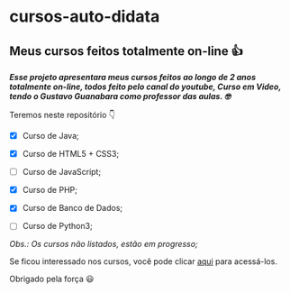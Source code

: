 # cursos-auto-didata

## Meus cursos feitos totalmente on-line :+1:
 
_**Esse projeto apresentara meus cursos feitos ao longo de 2 anos totalmente on-line, todos feito pelo canal do youtube, Curso em Video, tendo o Gustavo Guanabara como professor das aulas. :nerd_face:**_

Teremos neste repositório :point_down:

- [X] Curso de Java;

- [X] Curso de HTML5 + CSS3;

- [ ] Curso de JavaScript;

- [X] Curso de PHP;

- [X] Curso de Banco de Dados;

- [ ] Curso de Python3;

_Obs.: Os cursos não listados, estão em progresso;_

Se ficou interessado nos cursos, você pode clicar [aqui](https://www.cursoemvideo.com/sucesso/) para acessá-los.

Obrigado pela força :smiley:
